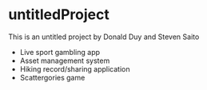 # untitledProject
This is an untitled project by Donald Duy and Steven Saito

- Live sport gambling app
- Asset management system
- Hiking record/sharing application
- Scattergories game
